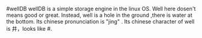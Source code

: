 #wellDB
wellDB is a simple storage engine in the linux OS.
Well here dosen't means good or great.
Instead, well is a hole in the ground ,there is water at the bottom.
Its chinese pronunciation is "jing" .
Its chinese character of well is 井，looks like #.
